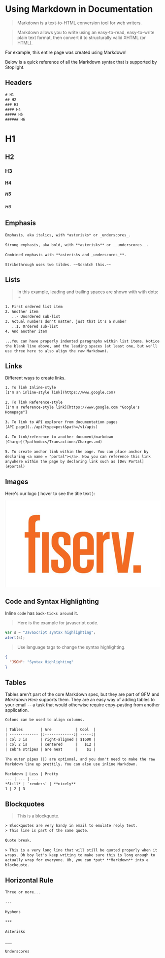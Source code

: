 # Using Markdown in Documentation

>Markdown is a text-to-HTML conversion tool for web writers.

>Markdown allows you to write using an easy-to-read, easy-to-write plain text format, then convert it to structurally valid XHTML (or HTML).

For example, this entire page was created using Markdown!

Below is a quick reference of all the Markdown syntax that is supported by Stoplight.

## Headers

```no-highlight
# H1
## H2
### H3
#### H4
##### H5
###### H6
```

# H1
## H2
### H3
#### H4
##### H5
###### H6

## Emphasis

```no-highlight
Emphasis, aka italics, with *asterisks* or _underscores_.

Strong emphasis, aka bold, with **asterisks** or __underscores__.

Combined emphasis with **asterisks and _underscores_**.

Strikethrough uses two tildes. ~~Scratch this.~~
```

## Lists

>In this example, leading and trailing spaces are shown with with dots: ⋅⋅⋅

```no-highlight
1. First ordered list item
2. Another item
   ..- Unordered sub-list
3. Actual numbers don't matter, just that it's a number
   ..1. Ordered sub-list
4. And another item

...You can have properly indented paragraphs within list items. Notice the blank line above, and the leading spaces (at least one, but we'll use three here to also align the raw Markdown).
```
## Links

Different ways to create links.

```no-highlight
1. To link Inline-style
[I'm an inline-style link](https://www.google.com)

2. To link Reference-style
[I'm a reference-style link][https://www.google.com "Google's Homepage"]

3. To link to API explorer from documentation pages
[API page](../api?type=post&path=/v1/apis)

4. To link/reference to another document/markdown
[Charge](?path=docs/Transactions/Charges.md)

5. To create anchor link within the page. You can place anchor by declaring <a name = "portal"></a>. Now you can reference this link anywhere within the page by declaring link such as [Dev Portal](#portal)

```

## Images

Here's our logo ( hover to see the title text ):

![Fiserv Logo](../../assets/images/Fiserv_Logo.jpg)


## Code and Syntax Highlighting

Inline `code` has `back-ticks around` it.

>Here is the example for javascript code.


```javascript
var s = "JavaScript syntax highlighting";
alert(s);
```
>Use language tags to change the syntax highlighting.

```json
{
  "JSON": "Syntax Highlighting"
}
```


## Tables

Tables aren't part of the core Markdown spec, but they are part of GFM and *Markdown Here* supports them. They are an easy way of adding tables to your email -- a task that would otherwise require copy-pasting from another application.

```no-highlight
Colons can be used to align columns.

| Tables        | Are           | Cool  |
| ------------- |:-------------:| -----:|
| col 3 is      | right-aligned | $1600 |
| col 2 is      | centered      |   $12 |
| zebra stripes | are neat      |    $1 |

The outer pipes (|) are optional, and you don't need to make the raw Markdown line up prettily. You can also use inline Markdown.

Markdown | Less | Pretty
--- | --- | ---
*Still* | `renders` | **nicely**
1 | 2 | 3
```

## Blockquotes

> This is a blockquote.

```no-highlight
> Blockquotes are very handy in email to emulate reply text.
> This line is part of the same quote.

Quote break.

> This is a very long line that will still be quoted properly when it wraps. Oh boy let's keep writing to make sure this is long enough to actually wrap for everyone. Oh, you can *put* **Markdown** into a blockquote. 
```

## Horizontal Rule

```
Three or more...

---

Hyphens

***

Asterisks

___

Underscores
```
